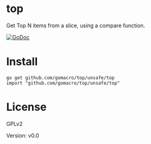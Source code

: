 # top
Get Top N items from a slice, using a compare function. 

[![GoDoc](https://godoc.org/github.com/gomacro/top/unsafe/top?status.svg)](https://godoc.org/github.com/gomacro/top/unsafe/top)

# Install

	go get github.com/gomacro/top/unsafe/top
	import "github.com/gomacro/top/unsafe/top"

# License

GPLv2

Version: v0.0
